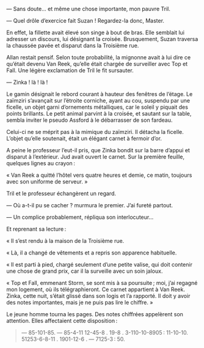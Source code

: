 — Sans doute... et même une chose importante, mon pauvre Tril.

— Quel drôle d’exercice fait Suzan ! Regardez-la donc, Master.

En effet, la fillette avait élevé son singe à bout de bras. Elle semblait lui
adresser un discours, lui désignant la croisée. Brusquement, Suzan traversa
la chaussée pavée et disparut dans la Troisième rue.

Allan restait pensif. Selon toute probabilité, la mignonne avait à lui dire ce qu’était devenu Van Reek, qu’elle était chargée de surveiller avec Top et
Fall. Une légère exclamation de Tril le fit sursauter.

— Zinka ! là ! là !

Le gamin désignait le rebord courant à hauteur des fenêtres de l’étage. Le zaïmziri s’avançait sur l’étroite corniche, ayant au cou, suspendu par une
ficelle, un objet garni d’ornements métalliques, car le soleil y piquait des
points brillants. Le petit animal parvint à la croisée, et sautant sur la table, sembla inviter le pseudo Assford à le débarrasser de son fardeau.

Celui-ci ne se méprit pas à la mimique du zaïmziri. Il détacha la ficelle. L’objet qu’elle soutenait, était un élégant carnet à fermoir d’or.

A peine le professeur l’eut-il pris, que Zinka bondit sur la barre d’appui
et disparut à l’extérieur. Jud avait ouvert le carnet. Sur la première feuille, quelques lignes au crayon :

« Van Reek a quitté l’hôtel vers quatre heures et demie, ce matin, toujours
avec son uniforme de serveur. »

Tril et le professeur échangèrent un regard.

— Où a-t-il pu se cacher ? murmura le premier. J’ai fureté partout.

— Un complice probablement, répliqua son interlocuteur...

Et reprenant sa lecture :

« Il s’est rendu à la maison de la Troisième rue.

« Là, il a changé de vêtements et a repris son apparence habituelle.

« Il est parti à pied, chargé seulement d’une petite valise, qui doit contenir une chose de grand prix, car il la surveille avec un soin jaloux.

« Top et Fall, emmenant Storm, se sont mis à sa poursuite ; moi, j’ai
regagné mon logement, où ils télégraphieront. Ce carnet appartient à Van Reek. Zinka, cette nuit, s’était glissé dans son logis et l’a rapporté. Il doit y avoir des notes importantes, mais je ne puis pas lire le chiffre. »

Le jeune homme tourna les pages. Des notes chiffrées appelèrent son
attention. Elles affectaient cette disposition :

> — 85-101-85. — 85-4-11 12-45-8 . 19-8 . 3-110-10-8905 : 11-10-10.
  51253-6-8-11 . 1901-12-6 . — 7125-3 : 50.
